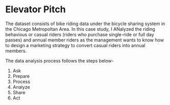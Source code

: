 # Elevator Pitch
The dataset consists of bike riding data under the bicycle sharing system in the Chicago Metropoltan Area. In this case study, I ANalyzed the riding behavious or casual riders (riders who purchase single-ride or full day passes) and annual member riders as the management wants to know how to design a marketing strategy to convert casual riders into annual members. 


The data analysis process follows the steps below-
1. Ask
2. Prepare
3. Process
4. Analyze
5. Share
6. Act

